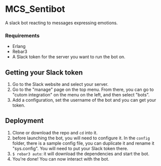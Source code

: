 # MCS_Sentibot
A slack bot reacting to messages expressing emotions.


### Requirements
- Erlang
- Rebar3
- A Slack token for the server you want to run the bot on.

## Getting your Slack token
1. Go to the Slack website and select your server.
2. Go to the "manage" page on the top menu. From there, you can go to "cutom integration" on the menu on the left, and then select "bots".
3. Add a configuration, set the username of the bot and you can get your token.

## Deployment
1. Clone or download the repo and `cd` into it.
2. before launching the bot, you will need to configure it. In the `config` folder, there is a sample config file, you can duplicate it and rename it "sys.config". You will need to put your Slack token there.
3. `$ rebar3 auto`: it will download the dependencies and start the bot.
4. You're done! You can now interact with the bot.

